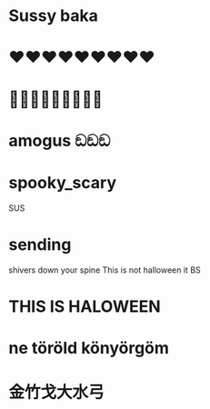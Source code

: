 # Sussy baka
# ❤️️❤️️❤️️❤️️❤️️❤️️❤️️❤️️❤️️
# 👨‍👨‍👦👨‍👨‍👦👨‍👨‍👦
# amogus ඞඞඞ
# spooky_scary
SUS
# sending
shivers
down
your spine
This is not halloween it BS
# THIS IS HALOWEEN
# ne töröld könyörgöm
# 金竹戈大水弓

